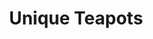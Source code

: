 ---
pid: NS102
title: Unique Teapots
location_transcription: In or around Center City
zipcode: '19133'
outside_phl: 
neighborhood: Fairhill,North Philadelphia
age: '54'
age_range: 50-59
instagram: 
image_file_name: NS_102.jpg
proposal_transcription: |-
  Everyone is like a teapot
  all unique in their own way
  it's what's inside inside that is either
  comforting for sharing
  or deadly poison for a soul
  your choice is to decide
  what kind of liquid you
  contain!
topic: Unknown
topic_summary: '0'
type: Other No Form
keywords_other: teapot
credit: Relina Bonille
image_labels: 
twitter: 
facebook: 
permalink: "/monuments/ns102/"
layout: item-page
---